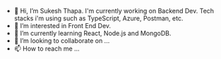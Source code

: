 - 👋 Hi, I’m Sukesh Thapa. I'm currently working on Backend Dev. Tech stacks i'm using such as TypeScript, Azure, Postman, etc.
- 👀 I’m interested in Front End Dev.
- 🌱 I’m currently learning React, Node.js and MongoDB.
- 💞️ I’m looking to collaborate on ...
- 📫 How to reach me ...

<!---
sukesh-thapa/sukesh-thapa is a ✨ special ✨ repository because its `README.md` (this file) appears on your GitHub profile.
You can click the Preview link to take a look at your changes.
--->
